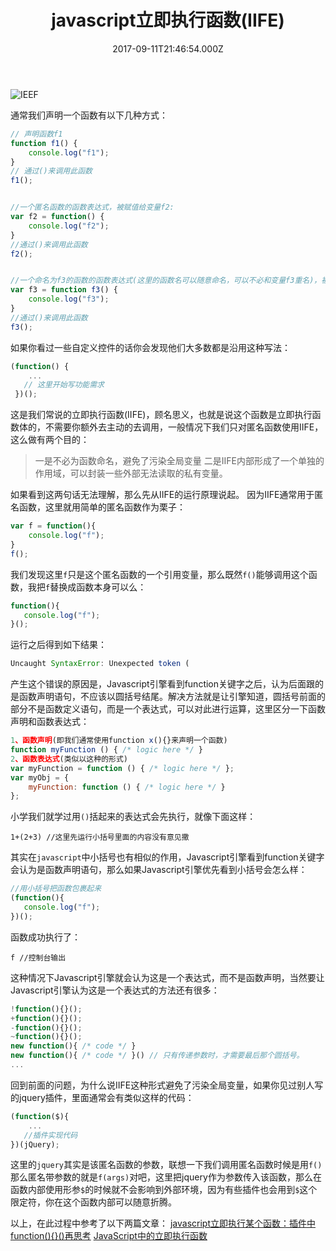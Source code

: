 ﻿---
title: javascript立即执行函数(IIFE)
date: 2017-09-11T21:46:54.000Z
categories: 前端开发
tags:
  - IIFE
  - javascript
---

![IEEF](https://www.tuchuang001.com/images/2018/04/27/t01d33574ff8f0f445c.gif)

<!-- more --> 通常我们声明一个函数有以下几种方式：

```javascript
// 声明函数f1
function f1() {
    console.log("f1");
}
// 通过()来调用此函数
f1();


//一个匿名函数的函数表达式，被赋值给变量f2:
var f2 = function() {
    console.log("f2");
}
//通过()来调用此函数
f2();


//一个命名为f3的函数的函数表达式(这里的函数名可以随意命名，可以不必和变量f3重名)，被赋值给变量f3:
var f3 = function f3() {
    console.log("f3");
}
//通过()来调用此函数
f3();
```

如果你看过一些自定义控件的话你会发现他们大多数都是沿用这种写法：

```javascript
(function() {
    ...
   // 这里开始写功能需求
 })();
```

这是我们常说的立即执行函数(IIFE)，顾名思义，也就是说这个函数是立即执行函数体的，不需要你额外去主动的去调用，一般情况下我们只对匿名函数使用IIFE，这么做有两个目的：

> 一是不必为函数命名，避免了污染全局变量 二是IIFE内部形成了一个单独的作用域，可以封装一些外部无法读取的私有变量。

如果看到这两句话无法理解，那么先从IIFE的运行原理说起。 因为IIFE通常用于匿名函数，这里就用简单的匿名函数作为栗子：

```javascript
var f = function(){
    console.log("f");
}
f();
```

我们发现这里`f`只是这个匿名函数的一个引用变量，那么既然`f()`能够调用这个函数，我把`f`替换成函数本身可以么：

```javascript
function(){
   console.log("f");
}();
```

运行之后得到如下结果：

```javascript
Uncaught SyntaxError: Unexpected token (
```

产生这个错误的原因是，Javascript引擎看到function关键字之后，认为后面跟的是函数声明语句，不应该以圆括号结尾。解决方法就是让引擎知道，圆括号前面的部分不是函数定义语句，而是一个表达式，可以对此进行运算，这里区分一下函数声明和函数表达式：

```javascript
1、函数声明(即我们通常使用function x(){}来声明一个函数)
function myFunction () { /* logic here */ }
2、函数表达式(类似以这种的形式)
var myFunction = function () { /* logic here */ };
var myObj = {
    myFunction: function () { /* logic here */ }
};
```

小学我们就学过用`()`括起来的表达式会先执行，就像下面这样：

```
1+(2+3) //这里先运行小括号里面的内容没有意见撒
```

其实在`javascript`中小括号也有相似的作用，Javascript引擎看到function关键字会认为是函数声明语句，那么如果Javascript引擎优先看到小括号会怎么样：

```javascript
//用小括号把函数包裹起来
(function(){
   console.log("f");
})();
```

函数成功执行了：

```
f //控制台输出
```

这种情况下Javascript引擎就会认为这是一个表达式，而不是函数声明，当然要让Javascript引擎认为这是一个表达式的方法还有很多：

```javascript
!function(){}();
+function(){}();
-function(){}();
~function(){}();
new function(){ /* code */ }
new function(){ /* code */ }() // 只有传递参数时，才需要最后那个圆括号。
...
```

回到前面的问题，为什么说IIFE这种形式避免了污染全局变量，如果你见过别人写的jquery插件，里面通常会有类似这样的代码：

```javascript
(function($){
    ...
   //插件实现代码
})(jQuery);
```

这里的`jquery`其实是该匿名函数的参数，联想一下我们调用匿名函数时候是用`f()`那么匿名带参数的就是`f(args)`对吧，这里把jquery作为参数传入该函数，那么在函数内部使用形参`$`的时候就不会影响到外部环境，因为有些插件也会用到`$`这个限定符，你在这个函数内部可以随意折腾。

以上，在此过程中参考了以下两篇文章： [javascript立即执行某个函数：插件中function(){}()再思考](http://www.tangshuang.net/2020.html) [JavaScript中的立即执行函数](https://segmentfault.com/a/1190000003902899)

